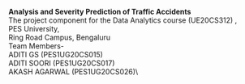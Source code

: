 **Analysis and Severity Prediction of Traffic Accidents** \
The project component for the Data Analytics course (UE20CS312) ,\
PES University, \
Ring Road Campus, Bengaluru\
Team Members-\
ADITI GS (PES1UG20CS015)\
ADITI SOORI (PES1UG20CS017)\
AKASH AGARWAL (PES1UG20CS026)\

